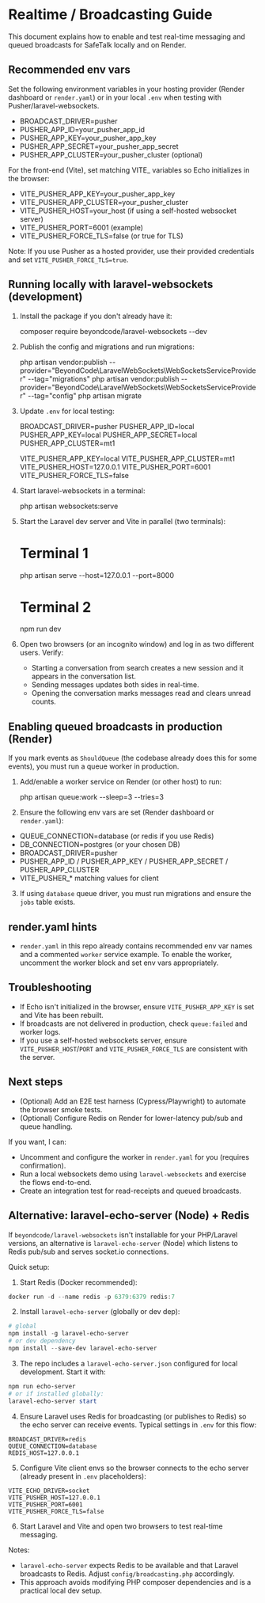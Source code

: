 # Realtime / Broadcasting Guide

This document explains how to enable and test real-time messaging and queued broadcasts for SafeTalk locally and on Render.

## Recommended env vars
Set the following environment variables in your hosting provider (Render dashboard or `render.yaml`) or in your local `.env` when testing with Pusher/laravel-websockets.

- BROADCAST_DRIVER=pusher
- PUSHER_APP_ID=your_pusher_app_id
- PUSHER_APP_KEY=your_pusher_app_key
- PUSHER_APP_SECRET=your_pusher_app_secret
- PUSHER_APP_CLUSTER=your_pusher_cluster (optional)

For the front-end (Vite), set matching VITE_ variables so Echo initializes in the browser:

- VITE_PUSHER_APP_KEY=your_pusher_app_key
- VITE_PUSHER_APP_CLUSTER=your_pusher_cluster
- VITE_PUSHER_HOST=your_host (if using a self-hosted websocket server)
- VITE_PUSHER_PORT=6001 (example)
- VITE_PUSHER_FORCE_TLS=false (or true for TLS)

Note: If you use Pusher as a hosted provider, use their provided credentials and set `VITE_PUSHER_FORCE_TLS=true`.

## Running locally with laravel-websockets (development)
1. Install the package if you don't already have it:

   composer require beyondcode/laravel-websockets --dev

2. Publish the config and migrations and run migrations:

   php artisan vendor:publish --provider="BeyondCode\LaravelWebSockets\WebSocketsServiceProvider" --tag="migrations"
   php artisan vendor:publish --provider="BeyondCode\LaravelWebSockets\WebSocketsServiceProvider" --tag="config"
   php artisan migrate

3. Update `.env` for local testing:

   BROADCAST_DRIVER=pusher
   PUSHER_APP_ID=local
   PUSHER_APP_KEY=local
   PUSHER_APP_SECRET=local
   PUSHER_APP_CLUSTER=mt1

   VITE_PUSHER_APP_KEY=local
   VITE_PUSHER_APP_CLUSTER=mt1
   VITE_PUSHER_HOST=127.0.0.1
   VITE_PUSHER_PORT=6001
   VITE_PUSHER_FORCE_TLS=false

4. Start laravel-websockets in a terminal:

   php artisan websockets:serve

5. Start the Laravel dev server and Vite in parallel (two terminals):

   # Terminal 1
   php artisan serve --host=127.0.0.1 --port=8000

   # Terminal 2
   npm run dev

6. Open two browsers (or an incognito window) and log in as two different users. Verify:
   - Starting a conversation from search creates a new session and it appears in the conversation list.
   - Sending messages updates both sides in real-time.
   - Opening the conversation marks messages read and clears unread counts.

## Enabling queued broadcasts in production (Render)
If you mark events as `ShouldQueue` (the codebase already does this for some events), you must run a queue worker in production.

1. Add/enable a worker service on Render (or other host) to run:

   php artisan queue:work --sleep=3 --tries=3

2. Ensure the following env vars are set (Render dashboard or `render.yaml`):

- QUEUE_CONNECTION=database (or redis if you use Redis)
- DB_CONNECTION=postgres (or your chosen DB)
- BROADCAST_DRIVER=pusher
- PUSHER_APP_ID / PUSHER_APP_KEY / PUSHER_APP_SECRET / PUSHER_APP_CLUSTER
- VITE_PUSHER_* matching values for client

3. If using `database` queue driver, you must run migrations and ensure the `jobs` table exists.

## render.yaml hints
- `render.yaml` in this repo already contains recommended env var names and a commented `worker` service example. To enable the worker, uncomment the worker block and set env vars appropriately.

## Troubleshooting
- If Echo isn't initialized in the browser, ensure `VITE_PUSHER_APP_KEY` is set and Vite has been rebuilt.
- If broadcasts are not delivered in production, check `queue:failed` and worker logs.
- If you use a self-hosted websockets server, ensure `VITE_PUSHER_HOST`/`PORT` and `VITE_PUSHER_FORCE_TLS` are consistent with the server.

## Next steps
- (Optional) Add an E2E test harness (Cypress/Playwright) to automate the browser smoke tests.
- (Optional) Configure Redis on Render for lower-latency pub/sub and queue handling.

If you want, I can:
- Uncomment and configure the worker in `render.yaml` for you (requires confirmation).
- Run a local websockets demo using `laravel-websockets` and exercise the flows end-to-end.
- Create an integration test for read-receipts and queued broadcasts.

## Alternative: laravel-echo-server (Node) + Redis

If `beyondcode/laravel-websockets` isn't installable for your PHP/Laravel versions, an alternative is `laravel-echo-server` (Node) which listens to Redis pub/sub and serves socket.io connections.

Quick setup:

1. Start Redis (Docker recommended):

```powershell
docker run -d --name redis -p 6379:6379 redis:7
```

2. Install `laravel-echo-server` (globally or dev dep):

```powershell
# global
npm install -g laravel-echo-server
# or dev dependency
npm install --save-dev laravel-echo-server
```

3. The repo includes a `laravel-echo-server.json` configured for local development. Start it with:

```powershell
npm run echo-server
# or if installed globally:
laravel-echo-server start
```

4. Ensure Laravel uses Redis for broadcasting (or publishes to Redis) so the echo server can receive events. Typical settings in `.env` for this flow:

```
BROADCAST_DRIVER=redis
QUEUE_CONNECTION=database
REDIS_HOST=127.0.0.1
```

5. Configure Vite client envs so the browser connects to the echo server (already present in `.env` placeholders):

```
VITE_ECHO_DRIVER=socket
VITE_PUSHER_HOST=127.0.0.1
VITE_PUSHER_PORT=6001
VITE_PUSHER_FORCE_TLS=false
```

6. Start Laravel and Vite and open two browsers to test real-time messaging.

Notes:
- `laravel-echo-server` expects Redis to be available and that Laravel broadcasts to Redis. Adjust `config/broadcasting.php` accordingly.
- This approach avoids modifying PHP composer dependencies and is a practical local dev setup.
